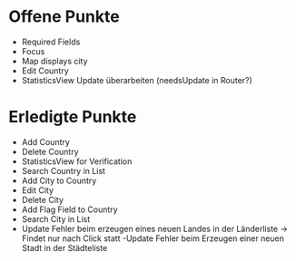 #  Offene Punkte

- Required Fields
- Focus 
- Map displays city 
- Edit Country 
- StatisticsView Update überarbeiten (needsUpdate in Router?)


# Erledigte Punkte

- Add Country
- Delete Country
- StatisticsView for Verification
- Search Country in List
- Add City to Country
- Edit City
- Delete City
- Add Flag Field to Country
- Search City in List
- Update Fehler beim erzeugen eines neuen Landes in der Länderliste -> Findet nur nach Click statt
 -Update Fehler beim Erzeugen einer neuen Stadt in der Städteliste
